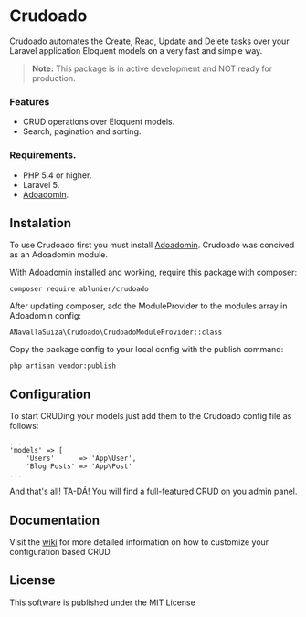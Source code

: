 # Crudoado
Crudoado automates the Create, Read, Update and Delete tasks over your Laravel application Eloquent models on a very fast and simple way.

> **Note:** This package is in active development and NOT ready for production.

### Features

* CRUD operations over Eloquent models.
* Search, pagination and sorting.

### Requirements.

* PHP 5.4 or higher.
* Laravel 5.
* [Adoadomin](https://github.com/ablunier/adoadomin).

## Instalation

To use Crudoado first you must install [Adoadomin](https://github.com/ablunier/adoadomin). Crudoado was concived as an Adoadomin module.

With Adoadomin installed and working, require this package with composer:

```
composer require ablunier/crudoado
```

After updating composer, add the ModuleProvider to the modules array in Adoadomin config:

```
ANavallaSuiza\Crudoado\CrudoadoModuleProvider::class
```

Copy the package config to your local config with the publish command:

```
php artisan vendor:publish
```

## Configuration

To start CRUDing your models just add them to the Crudoado config file as follows:

```
...
'models' => [
    'Users'      => 'App\User',
    'Blog Posts' => 'App\Post'
...
```

And that's all! TA-DÁ! You will find a full-featured CRUD on you admin panel.

## Documentation

Visit the [wiki](https://github.com/ablunier/crudoado/wiki) for more detailed information on how to customize your configuration based CRUD.

## License

This software is published under the MIT License
